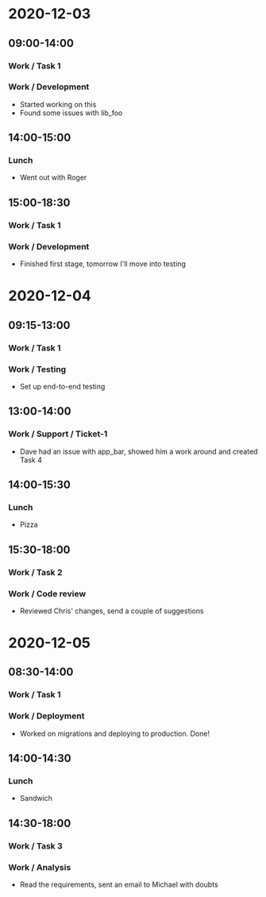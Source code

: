 # 2020-12-03

## 09:00-14:00

### Work / Task 1

### Work / Development

* Started working on this
* Found some issues with lib_foo

## 14:00-15:00

### Lunch

* Went out with Roger

## 15:00-18:30

### Work / Task 1

### Work / Development

* Finished first stage, tomorrow I'll move into testing

# 2020-12-04

## 09:15-13:00

### Work / Task 1

### Work / Testing

* Set up end-to-end testing

## 13:00-14:00

### Work / Support / Ticket-1

* Dave had an issue with app_bar, showed him a work around and created Task 4

## 14:00-15:30

### Lunch

* Pizza

## 15:30-18:00

### Work / Task 2

### Work / Code review

* Reviewed Chris' changes, send a couple of suggestions

# 2020-12-05

## 08:30-14:00

### Work / Task 1

### Work / Deployment

* Worked on migrations and deploying to production. Done!

## 14:00-14:30

### Lunch

* Sandwich

## 14:30-18:00

### Work / Task 3

### Work / Analysis

* Read the requirements, sent an email to Michael with doubts

